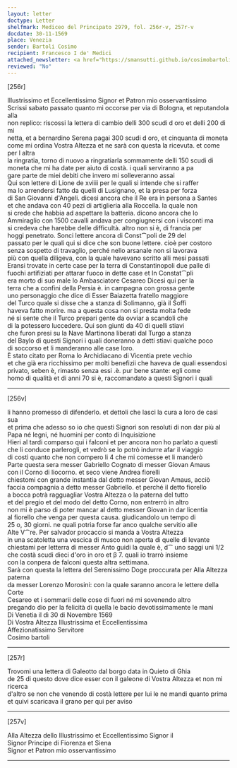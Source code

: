 ```yaml
---
layout: letter
doctype: Letter
shelfmark: Mediceo del Principato 2979, fol. 256r-v, 257r-v
docdate: 30-11-1569
place: Venezia
sender: Bartoli Cosimo
recipient: Francesco I de' Medici
attached_newsletter: <a href="https://smansutti.github.io/cosimobartoli/texts/3080_165/">3080_165</a>
reviewed: "No"
---
```


[256r]  
  
  
Illustrissimo et Eccellentissimo Signor et Patron mio osservantissimo  
Scrissi sabato passato quanto mi occorse per via di Bologna, et reputandola alla  
non replico: riscossi la lettera di cambio delli 300 scudi d oro et delli 200 di mi  
netta, et a bernardino Serena pagai 300 scudi d oro, et cinquanta di moneta  
come mi ordina Vostra Altezza et ne sarà con questa la ricevuta. et come per l altra  
la ringratia, torno di nuovo a ringratiarla sommamente delli 150 scudi di  
moneta che mi ha date per aiuto di costà. i quali serviranno a pa  
gare parte de miei debiti che invero mi solleveranno assai  
Qui son lettere di Lione de xviiii per le quali si intende che si raffer  
ma lo arrendersi fatto da quelli di Lusignano, et la presa per forza  
di San Giovanni d'Angeli. dicesi ancora che il Re era in persona a Santes  
et che andava con 40 pezi di artiglieria alla Roccella. la quale non  
si crede che habbia ad aspettare la batteria. dicono ancora che lo  
Ammiraglio con 1500 cavalli andava per congiugnersi con i visconti ma  
si credeva che harebbe delle difficultà. altro non si è, di francia per  
hoggi penetrato. Sonci lettere ancora di Const⁀poli de 29 del  
passato per le quali qui si dice che son buone lettere. cioè per costoro  
senza sospetto di travaglio, perché nello arsanale non si lavorava  
più con quella diligeva, con la quale havevano scritto alli mesi passati  
Eransi trovate in certe case per la terra di Constantinopoli due palle di  
fuochi artifiziati per attarar fuoco in dette case et In Constat⁀pli  
era morto di suo male lo Ambasciatore Cesareo Dicesi qui per la  
terra che a confini della Persia è. in campagna con grossa gente  
uno personaggio che dice di Esser Baiazetta fratello maggiore  
del Turco quale si disse che a stanza di Solimanno, già il Soffi  
haveva fatto morire. ma a questa cosa non si presta molta fede  
né si sente che il Turco prepari gente da ovviar a scandoli che  
di la potessero luccedere. Qui son giunti da 40 di quelli stiavi  
che furon presi su la Nave Martinona liberati dal Turgo a stanza  
del Baylo di questi Signori i quali doneranno a detti stiavi qualche poco  
di soccorso et li manderanno alle case loro.  
È stato citato per Roma lo Archidiacano di Vicentia prete vechio  
et che già era ricchissimo per molti benefizii che haveva de quali essendosi  
privato, seben è, rimasto senza essi .è. pur bene stante: egli come  
homo di qualità et di anni 70 si è, raccomandato a questi Signori i quali  
  
---  

[256v]  
  
  
li hanno promesso di difenderlo. et dettoli che lasci la cura a loro de casi sua  
et prima che adesso so io che questi Signori son resoluti di non dar più al  
Papa né legni, né huomini per conto di Inquisizione  
Hieri al tardi comparso qui i falconi et per ancora non ho parlato a questi  
che li conduce parlerogli, et vedrò se lo potrò indurre afar il viaggio  
di costì quanto che non compero li 4 che mi comesse et li manderò  
Parte questa sera messer Gabriello Cognato di messer Giovan Amaus  
con il Corno di liocorno. et seco viene Andrea fiorelli  
chiestomi con grande instantia dal detto messer Giovan Amaus, acciò  
faccia compagnia a detto messer Gabriello. et perché il detto fiorello  
a bocca potrà ragguagliar Vostra Altezza o la paterna del tutto  
et del pregio et del modo del detto Corno, non entrerrò in altro  
non mi è parso di poter mancar al detto messer Giovan in dar licentia  
al fiorello che venga per questa causa. giudicandolo un tempo di  
25 o, 30 giorni. ne quali potria forse far anco qualche servitio alle  
Alte V⁀re. Per salvador procaccio si manda a Vostra Altezza  
in una scatoletta una vescica di musco non aperta di quelle di levante  
chiestami per letterra di messer Anto guidi la quale è, d⁀ uno saggi uni 1/2  
che costà scudi dieci d'oro in oro et β 7. quali io trarrò insieme  
con la conpera de falconi questa altra settimana.  
Sarà con questa la lettera del Serenissimo Doge proccurata per Alla Altezza paterna  
da messer Lorenzo Morosini: con la quale saranno ancora le lettere della Corte  
Cesareo et i sommarii delle cose di fuori né mi sovenendo altro  
pregando dio per la felicità di quella le bacio devotissimamente le mani  
Di Venetia il dì 30 di Novembre 1569  
Di Vostra Altezza Illustrissima et Eccellentissima  
Affezionatissimo Servitore  
Cosimo bartoli  
  
---  

[257r]  
  
  
Trovomi una lettera di Galeotto dal borgo data in Quieto di Ghia  
de 25 di questo dove dice esser con il galeone di Vostra Altezza et non mi ricerca  
d'altro se non che venendo di costà lettere per lui le ne mandi quanto prima  
et quivi scaricava il grano per qui per aviso  
  
---  

[257v]  
  
  
Alla Altezza dello Illustrissimo et Eccellentissimo Signor il  
Signor Principe di Fiorenza et Siena  
Signor et Patron mio osservantissimo  
  
---  

